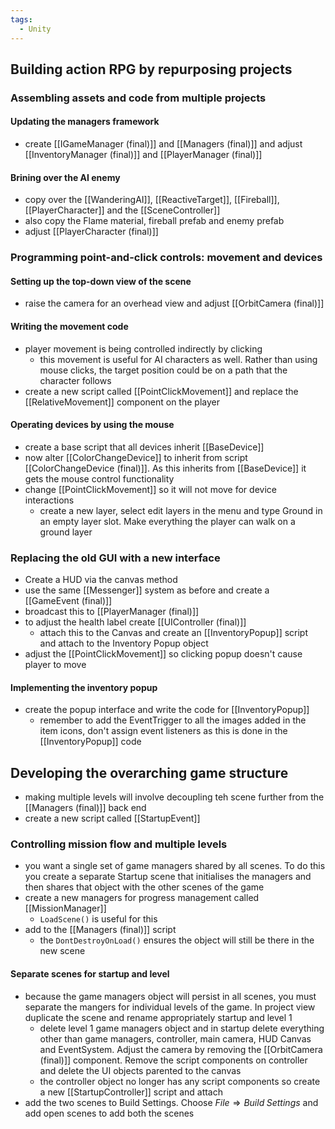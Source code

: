 ```yaml
---
tags:
  - Unity
---
```

## Building action RPG by repurposing projects
### Assembling assets and code from multiple projects
#### Updating the managers framework
- create [[IGameManager (final)]] and [[Managers (final)]] and adjust [[InventoryManager (final)]] and [[PlayerManager (final)]]
#### Brining over the AI enemy
- copy over the [[WanderingAI]], [[ReactiveTarget]], [[Fireball]], [[PlayerCharacter]] and the [[SceneController]]
- also copy the Flame material, fireball prefab and enemy prefab
- adjust [[PlayerCharacter (final)]]
### Programming point-and-click controls: movement and devices
#### Setting up the top-down view of the scene
- raise the camera for an overhead view and adjust [[OrbitCamera (final)]]
#### Writing the movement code
- player movement is being controlled indirectly by clicking
	- this movement is useful for AI characters as well. Rather than using mouse clicks, the target position could be on a path that the character follows
- create a new script called [[PointClickMovement]] and replace the [[RelativeMovement]] component on the player
#### Operating devices by using the mouse
- create a base script that all devices inherit [[BaseDevice]]
- now alter [[ColorChangeDevice]] to inherit from script [[ColorChangeDevice (final)]]. As this inherits from [[BaseDevice]] it gets the mouse control functionality
- change [[PointClickMovement]] so it will not move for device interactions
	- create a new layer, select edit layers in the menu and type Ground in an empty layer slot. Make everything the player can walk on a ground layer
### Replacing the old GUI with a new interface
- Create a HUD via the canvas method
- use the same [[Messenger]] system as before and create a [[GameEvent (final)]]
- broadcast this to [[PlayerManager (final)]]
- to adjust the health label create [[UIController (final)]]
	- attach this to the Canvas and create an [[InventoryPopup]] script and attach to the Inventory Popup object
- adjust the [[PointClickMovement]] so clicking popup doesn't cause player to move
#### Implementing the inventory popup
- create the popup interface and write the code for [[InventoryPopup]]
	- remember to add the EventTrigger to all the images added in the item icons, don't assign event listeners as this is done in the [[InventoryPopup]] code
## Developing the overarching game structure
- making multiple levels will involve decoupling teh scene further from the [[Managers (final)]] back end
- create a new script called [[StartupEvent]]
### Controlling mission flow and multiple levels
- you want a single set of game managers shared by all scenes. To do this you create a separate Startup scene that initialises the managers and then shares that object with the other scenes of the game
- create a new managers for progress management called [[MissionManager]]
	- `LoadScene()` is useful for this
- add to the [[Managers (final)]] script
	- the `DontDestroyOnLoad()` ensures the object will still be there in the new scene
#### Separate scenes for startup and level
- because the game managers object will persist in all scenes, you must separate the mangers for individual levels of the game. In project view duplicate the scene and rename appropriately startup and level 1
	- delete level 1 game managers object and in startup delete everything other than game managers, controller, main camera, HUD Canvas and EventSystem. Adjust the camera by removing the [[OrbitCamera (final)]] component. Remove the script components on controller and delete the UI objects parented to the canvas
	- the controller object no longer has any script components so create a new [[StartupController]] script and attach
- add the two scenes to Build Settings. Choose $File \Rightarrow Build \; Settings$ and add open scenes to add both the scenes 
